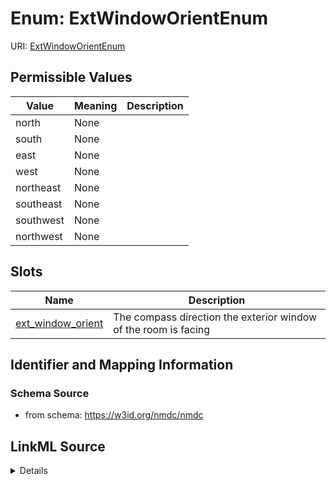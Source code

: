 # Enum: ExtWindowOrientEnum



URI: [ExtWindowOrientEnum](ExtWindowOrientEnum.md)

## Permissible Values

| Value | Meaning | Description |
| --- | --- | --- |
| north | None |  |
| south | None |  |
| east | None |  |
| west | None |  |
| northeast | None |  |
| southeast | None |  |
| southwest | None |  |
| northwest | None |  |




## Slots

| Name | Description |
| ---  | --- |
| [ext_window_orient](ext_window_orient.md) | The compass direction the exterior window of the room is facing |






## Identifier and Mapping Information







### Schema Source


* from schema: https://w3id.org/nmdc/nmdc




## LinkML Source

<details>
```yaml
name: ext_window_orient_enum
from_schema: https://w3id.org/nmdc/nmdc
rank: 1000
permissible_values:
  north:
    text: north
  south:
    text: south
  east:
    text: east
  west:
    text: west
  northeast:
    text: northeast
  southeast:
    text: southeast
  southwest:
    text: southwest
  northwest:
    text: northwest

```
</details>